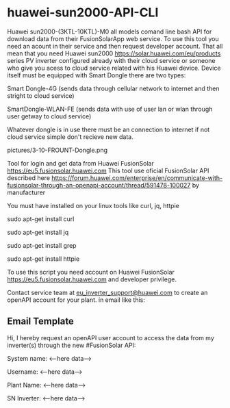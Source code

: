 # huawei-sun2000-API-CLI
Huawei sun2000-(3KTL-10KTL)-M0 all models comand line bash API for download data from their FusionSolarApp web service. To use this tool you need an acount in their service and then request developer account. That all mean that you need Huawei sun2000 https://solar.huawei.com/eu/products series PV inverter configured already with their cloud service or someone who give you acess to cloud service related with his Huawei device. Device itself must be equipped with Smart Dongle there are two types: 

Smart Dongle-4G (sends data through cellular network to internet and then stright to cloud service)

SmartDongle-WLAN-FE (sends data with use of user lan or wlan through user getway to cloud service)

Whatever dongle is in use there must be an connection to internet if not cloud service simple don't recieve new data. 

pictures/3-10-FROUNT-Dongle.png


Tool for login and get data from Huawei FusionSolar https://eu5.fusionsolar.huawei.com
This tool use oficial FusionSolar API described here https://forum.huawei.com/enterprise/en/communicate-with-fusionsolar-through-an-openapi-account/thread/591478-100027 by manufacturer 

You must have installed on your linux tools like curl, jq, httpie

sudo apt-get install curl

sudo apt-get install jq

sudo apt-get install grep

sudo apt-get install httpie

To use this script you need account on Huawei FusionSolar https://eu5.fusionsolar.huawei.com and developer privilege.

Contact service team at eu_inverter_support@huawei.com to create an openAPI account for your plant. in email like this:

Email Template
-
Hi, I hereby request an openAPI user account to access the data from my inverter(s) through the new #FusionSolar API:

System name: <--here data--> 

Username: <--here data--> 

Plant Name: <--here data--> 

SN Inverter: <--here data-->



